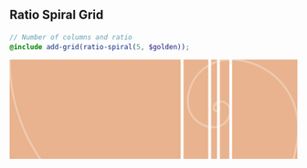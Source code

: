 ## Ratio Spiral Grid

```scss
// Number of columns and ratio
@include add-grid(ratio-spiral(5, $golden));
```

<img src="img/spiral.png">
